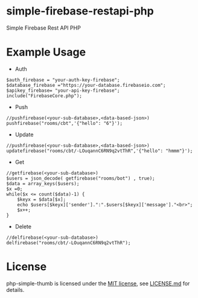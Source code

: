 # simple-firebase-restapi-php
Simple Firebase Rest API PHP

# Example Usage
- Auth
```
$auth_firebase = "your-auth-key-firebase";
$database_firebase ="https://your-database.firebaseio.com";
$apikey_firebase= "your-api-key-firebase";
include("FirebaseCore.php");
```
- Push
```
//pushfirebase(<your-sub-database>,<data-based-json>)
pushfirebase("rooms/cbt",'{"hello": "6"}');
```
- Update
```
//pushfirebase(<your-sub-database>,<data-based-json>)
updatefirebase("rooms/cbt/-LOuqannC6RN9q2vtThR",'{"hello": "hmmm"}');
```
- Get
```
//getfirebase(<your-sub-database>)
$users = json_decode( getfirebase("rooms/bot") , true);
$data = array_keys($users);
$x =0;
while($x <= count($data)-1) {
	$keyx = $data[$x];
    echo $users[$keyx]['sender'].":".$users[$keyx]['message']."<br>";
    $x++;
} 
```
- Delete
```
//delfirebase(<your-sub-database>)
delfirebase("rooms/cbt/-LOuqannC6RN9q2vtThR");
```
# License

php-simple-thumb is licensed under the [MIT license](LICENSE), see [LICENSE.md](LICENSE) for details.
